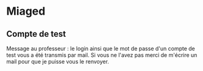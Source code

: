 # Miaged

## Compte de test
Message au professeur : le login ainsi que le mot de passe d'un compte de test vous a été transmis par mail. Si vous ne l'avez pas merci de m'écrire un mail pour que je puisse vous le renvoyer.
